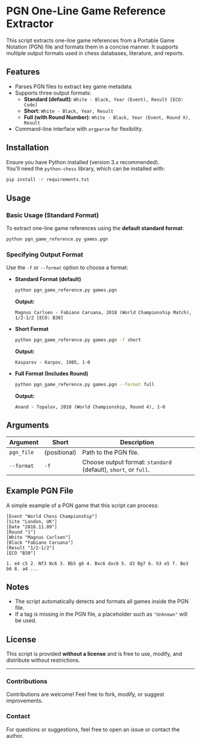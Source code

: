 # PGN One-Line Game Reference Extractor

This script extracts one-line game references from a Portable Game Notation (PGN) file and formats them in a concise manner. It supports multiple output formats used in chess databases, literature, and reports.

## Features
- Parses PGN files to extract key game metadata.
- Supports three output formats:
  - **Standard (default)**: `White - Black, Year (Event), Result [ECO: Code]`
  - **Short**: `White - Black, Year, Result`
  - **Full (with Round Number)**: `White - Black, Year (Event, Round X), Result`
- Command-line interface with `argparse` for flexibility.

## Installation
Ensure you have Python installed (version 3.x recommended).  
You'll need the `python-chess` library, which can be installed with:

```sh
pip install -r requirements.txt
```

## Usage

### Basic Usage (Standard Format)
To extract one-line game references using the **default standard format**:

```sh
python pgn_game_reference.py games.pgn
```

### Specifying Output Format
Use the `-f` or `--format` option to choose a format:

- **Standard Format (default)**
  ```sh
  python pgn_game_reference.py games.pgn
  ```
  **Output:**
  ```
  Magnus Carlsen - Fabiano Caruana, 2018 (World Championship Match), 1/2-1/2 [ECO: B30]
  ```

- **Short Format**
  ```sh
  python pgn_game_reference.py games.pgn -f short
  ```
  **Output:**
  ```
  Kasparov - Karpov, 1985, 1-0
  ```

- **Full Format (Includes Round)**
  ```sh
  python pgn_game_reference.py games.pgn --format full
  ```
  **Output:**
  ```
  Anand - Topalov, 2010 (World Championship, Round 4), 1-0
  ```

## Arguments
| Argument | Short | Description |
|----------|-------|-------------|
| `pgn_file` | (positional) | Path to the PGN file. |
| `--format` | `-f` | Choose output format: `standard` (default), `short`, or `full`. |

## Example PGN File
A simple example of a PGN game that this script can process:

```pgn
[Event "World Chess Championship"]
[Site "London, UK"]
[Date "2018.11.09"]
[Round "1"]
[White "Magnus Carlsen"]
[Black "Fabiano Caruana"]
[Result "1/2-1/2"]
[ECO "B30"]

1. e4 c5 2. Nf3 Nc6 3. Bb5 g6 4. Bxc6 dxc6 5. d3 Bg7 6. h3 e5 7. Be3 b6 8. a4 ...
```

## Notes
- The script automatically detects and formats all games inside the PGN file.
- If a tag is missing in the PGN file, a placeholder such as `"Unknown"` will be used.

## License
This script is provided **without a license** and is free to use, modify, and distribute without restrictions.

---

### Contributions
Contributions are welcome! Feel free to fork, modify, or suggest improvements.

### Contact
For questions or suggestions, feel free to open an issue or contact the author.
